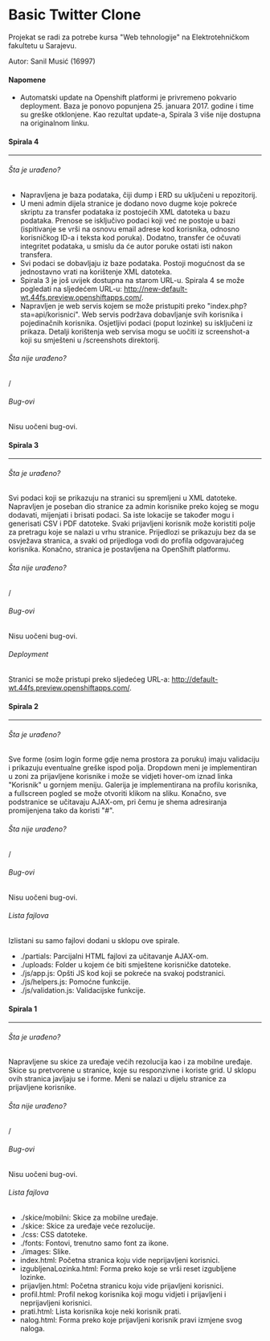 # Basic Twitter Clone

Projekat se radi za potrebe kursa "Web tehnologije" na Elektrotehničkom fakultetu u Sarajevu.

Autor: Sanil Musić (16997)

#### Napomene
 - Automatski update na Openshift platformi je privremeno pokvario deployment. Baza je ponovo popunjena 25. januara 2017. godine i time su greške otklonjene. Kao rezultat update-a, Spirala 3 više nije dostupna na originalnom linku.

#### Spirala 4
---

###### Šta je urađeno?
 - Napravljena je baza podataka, čiji dump i ERD su uključeni u repozitorij.
 - U meni admin dijela stranice je dodano novo dugme koje pokreće skriptu za transfer podataka iz postojećih XML datoteka u bazu podataka. Prenose se isključivo podaci koji već ne postoje u bazi (ispitivanje se vrši na osnovu email adrese kod korisnika, odnosno korisničkog ID-a i teksta kod poruka). Dodatno, transfer će očuvati integritet podataka, u smislu da će autor poruke ostati isti nakon transfera.
 - Svi podaci se dobavljaju iz baze podataka. Postoji mogućnost da se jednostavno vrati na korištenje XML datoteka.
 - Spirala 3 je još uvijek dostupna na starom URL-u. Spirala 4 se može pogledati na sljedećem URL-u: http://new-default-wt.44fs.preview.openshiftapps.com/.
 - Napravljen je web servis kojem se može pristupiti preko "index.php?sta=api/korisnici". Web servis podržava dobavljanje svih korisnika i pojedinačnih korisnika. Osjetljivi podaci (poput lozinke) su isključeni iz prikaza. Detalji korištenja web servisa mogu se uočiti iz screenshot-a koji su smješteni u /screenshots direktorij.

###### Šta nije urađeno?
/

###### Bug-ovi
Nisu uočeni bug-ovi.

#### Spirala 3
---

###### Šta je urađeno?
Svi podaci koji se prikazuju na stranici su spremljeni u XML datoteke. Napravljen je poseban dio stranice za admin korisnike preko kojeg se mogu dodavati, mijenjati i brisati podaci. Sa iste lokacije se također mogu i generisati CSV i PDF datoteke. Svaki prijavljeni korisnik može koristiti polje za pretragu koje se nalazi u vrhu stranice. Prijedlozi se prikazuju bez da se osvježava stranica, a svaki od prijedloga vodi do profila odgovarajućeg korisnika. Konačno, stranica je postavljena na OpenShift platformu.

###### Šta nije urađeno?
/

###### Bug-ovi
Nisu uočeni bug-ovi.

###### Deployment
Stranici se može pristupi preko sljedećeg URL-a: http://default-wt.44fs.preview.openshiftapps.com/.

#### Spirala 2
---

###### Šta je urađeno?
Sve forme (osim login forme gdje nema prostora za poruku) imaju validaciju i prikazuju eventualne greške ispod polja. Dropdown meni je implementiran u zoni za prijavljene korisnike i može se vidjeti hover-om iznad linka "Korisnik" u gornjem meniju. Galerija je implementirana na profilu korisnika, a fullscreen pogled se može otvoriti klikom na sliku. Konačno, sve podstranice se učitavaju AJAX-om, pri čemu je shema adresiranja promijenjena tako da koristi "#".

###### Šta nije urađeno?
/

###### Bug-ovi
Nisu uočeni bug-ovi.

###### Lista fajlova
Izlistani su samo fajlovi dodani u sklopu ove spirale.
- ./partials: Parcijalni HTML fajlovi za učitavanje AJAX-om.
- ./uploads: Folder u kojem će biti smještene korisničke datoteke.
- ./js/app.js: Opšti JS kod koji se pokreće na svakoj podstranici.
- ./js/helpers.js: Pomoćne funkcije.
- ./js/validation.js: Validacijske funkcije.

#### Spirala 1
---

###### Šta je urađeno?

Napravljene su skice za uređaje većih rezolucija kao i za mobilne uređaje. Skice su pretvorene u stranice, koje su responzivne i koriste grid. U sklopu ovih stranica javljaju se i forme. Meni se nalazi u dijelu stranice za prijavljene korisnike.

###### Šta nije urađeno?

/

###### Bug-ovi

Nisu uočeni bug-ovi.

###### Lista fajlova

- ./skice/mobilni: Skice za mobilne uređaje.
- ./skice: Skice za uređaje veće rezolucije.
- ./css: CSS datoteke.
- ./fonts: Fontovi, trenutno samo font za ikone.
- ./images: Slike.
- index.html: Početna stranica koju vide neprijavljeni korisnici.
- izgubljenaLozinka.html: Forma preko koje se vrši reset izgubljene lozinke.
- prijavljen.html: Početna stranicu koju vide prijavljeni korisnici.
- profil.html: Profil nekog korisnika koji mogu vidjeti i prijavljeni i neprijavljeni korisnici.
- prati.html: Lista korisnika koje neki korisnik prati.
- nalog.html: Forma preko koje prijavljeni korisnik pravi izmjene svog naloga.
